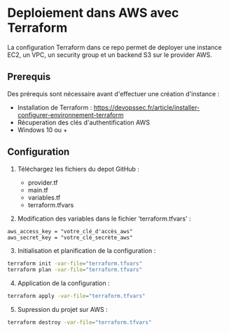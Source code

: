 # Deploiement dans AWS avec Terraform
La configuration Terraform dans ce repo permet de deployer une instance EC2, un VPC, un security group et un backend S3 sur le provider AWS.
## Prerequis
Des prérequis sont nécessaire avant d'effectuer une création d'instance :
- Installation de Terraform : https://devopssec.fr/article/installer-configurer-environnement-terraform
- Récuperation des clés d'authentification AWS
- Windows 10 ou +

## Configuration
1. Téléchargez les fichiers du depot GitHub :
    - provider.tf
    - main.tf
    - variables.tf
    - terraform.tfvars

2. Modification des variables dans le fichier 'terraform.tfvars' :

```hcl
aws_access_key = "votre_clé_d'accès_aws"
aws_secret_key = "votre_clé_secrète_aws"
```

3. Initialisation et planification de la configuration :

```bash
terraform init -var-file="terraform.tfvars"
terraform plan -var-file="terraform.tfvars"
```

4. Application de la configuration :
   
```bash
terraform apply -var-file="terraform.tfvars"


```

5. Supression du projet sur AWS :

```bash
terraform destroy -var-file="terraform.tfvars"


```
